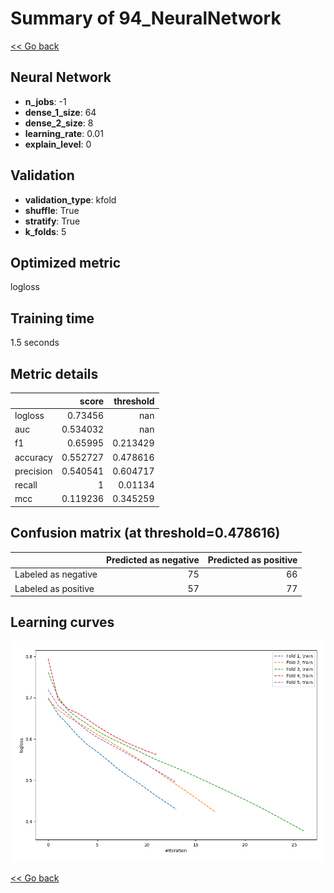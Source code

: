 # Summary of 94_NeuralNetwork

[<< Go back](../README.md)


## Neural Network
- **n_jobs**: -1
- **dense_1_size**: 64
- **dense_2_size**: 8
- **learning_rate**: 0.01
- **explain_level**: 0

## Validation
 - **validation_type**: kfold
 - **shuffle**: True
 - **stratify**: True
 - **k_folds**: 5

## Optimized metric
logloss

## Training time

1.5 seconds

## Metric details
|           |    score |   threshold |
|:----------|---------:|------------:|
| logloss   | 0.73456  |  nan        |
| auc       | 0.534032 |  nan        |
| f1        | 0.65995  |    0.213429 |
| accuracy  | 0.552727 |    0.478616 |
| precision | 0.540541 |    0.604717 |
| recall    | 1        |    0.01134  |
| mcc       | 0.119236 |    0.345259 |


## Confusion matrix (at threshold=0.478616)
|                     |   Predicted as negative |   Predicted as positive |
|:--------------------|------------------------:|------------------------:|
| Labeled as negative |                      75 |                      66 |
| Labeled as positive |                      57 |                      77 |

## Learning curves
![Learning curves](learning_curves.png)

[<< Go back](../README.md)
